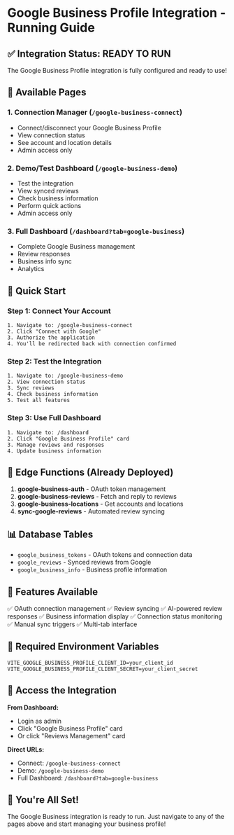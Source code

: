 # Google Business Profile Integration - Running Guide

## ✅ Integration Status: READY TO RUN

The Google Business Profile integration is fully configured and ready to use!

## 📍 Available Pages

### 1. **Connection Manager** (`/google-business-connect`)
- Connect/disconnect your Google Business Profile
- View connection status
- See account and location details
- Admin access only

### 2. **Demo/Test Dashboard** (`/google-business-demo`)
- Test the integration
- View synced reviews
- Check business information
- Perform quick actions
- Admin access only

### 3. **Full Dashboard** (`/dashboard?tab=google-business`)
- Complete Google Business management
- Review responses
- Business info sync
- Analytics

## 🚀 Quick Start

### Step 1: Connect Your Account
```
1. Navigate to: /google-business-connect
2. Click "Connect with Google"
3. Authorize the application
4. You'll be redirected back with connection confirmed
```

### Step 2: Test the Integration
```
1. Navigate to: /google-business-demo
2. View connection status
3. Sync reviews
4. Check business information
5. Test all features
```

### Step 3: Use Full Dashboard
```
1. Navigate to: /dashboard
2. Click "Google Business Profile" card
3. Manage reviews and responses
4. Update business information
```

## 🔧 Edge Functions (Already Deployed)

1. **google-business-auth** - OAuth token management
2. **google-business-reviews** - Fetch and reply to reviews
3. **google-business-locations** - Get accounts and locations
4. **sync-google-reviews** - Automated review syncing

## 📊 Database Tables

- `google_business_tokens` - OAuth tokens and connection data
- `google_reviews` - Synced reviews from Google
- `google_business_info` - Business profile information

## 🎯 Features Available

✅ OAuth connection management
✅ Review syncing
✅ AI-powered review responses
✅ Business information display
✅ Connection status monitoring
✅ Manual sync triggers
✅ Multi-tab interface

## 🔐 Required Environment Variables

```env
VITE_GOOGLE_BUSINESS_PROFILE_CLIENT_ID=your_client_id
VITE_GOOGLE_BUSINESS_PROFILE_CLIENT_SECRET=your_client_secret
```

## 📱 Access the Integration

**From Dashboard:**
- Login as admin
- Click "Google Business Profile" card
- Or click "Reviews Management" card

**Direct URLs:**
- Connect: `/google-business-connect`
- Demo: `/google-business-demo`
- Full Dashboard: `/dashboard?tab=google-business`

## 🎉 You're All Set!

The Google Business integration is ready to run. Just navigate to any of the pages above and start managing your business profile!
